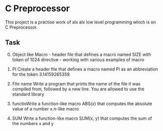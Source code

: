 # C Preprocessor
This project is a practise work of alx alx low level programming which is on C Preprocessor.

## Task
0. Object like Macro - header file that defines a macro named SIZE with token of 1024
directive - working with various examples of macro
1. PI
Create a header file that defines a macro named PI as an abbreviation for the token 3.14159265359.

2. FIle name
Write a program that prints the name of the file it was compiled from, followed by a new line.
You are allowed to use the standard library

3. functioWrite a function-like macro ABS(x) that computes the absolute value of a number x.n-like macro

4. SUM
Write a function-like macro SUM(x, y) that computes the sum of the numbers x and y